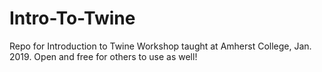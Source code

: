 # Intro-To-Twine
Repo for Introduction to Twine Workshop taught at Amherst College, Jan. 2019. Open and free for others to use as well!
